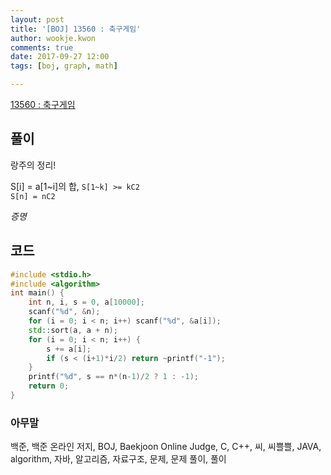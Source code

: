 ```yaml
---
layout: post
title: '[BOJ] 13560 : 축구게임'
author: wookje.kwon
comments: true
date: 2017-09-27 12:00
tags: [boj, graph, math]

---
```


[13560 : 축구게임](https://www.acmicpc.net/problem/13560)

## 풀이

랑주의 정리!

S[i] = a[1~i]의 합, 
`S[1~k] >= kC2`  
`S[n] = nC2`

*증명*



## 코드

```cpp
#include <stdio.h>
#include <algorithm>
int main() {
	int n, i, s = 0, a[10000];
	scanf("%d", &n);
	for (i = 0; i < n; i++) scanf("%d", &a[i]);
	std::sort(a, a + n);
	for (i = 0; i < n; i++) {
		s += a[i];
		if (s < (i+1)*i/2) return ~printf("-1");
	}
	printf("%d", s == n*(n-1)/2 ? 1 : -1);
	return 0;
}
```

### 아무말  
백준, 백준 온라인 저지, BOJ, Baekjoon Online Judge, C, C++, 씨, 씨쁠쁠, JAVA, algorithm, 자바, 알고리즘, 자료구조, 문제, 문제 풀이, 풀이